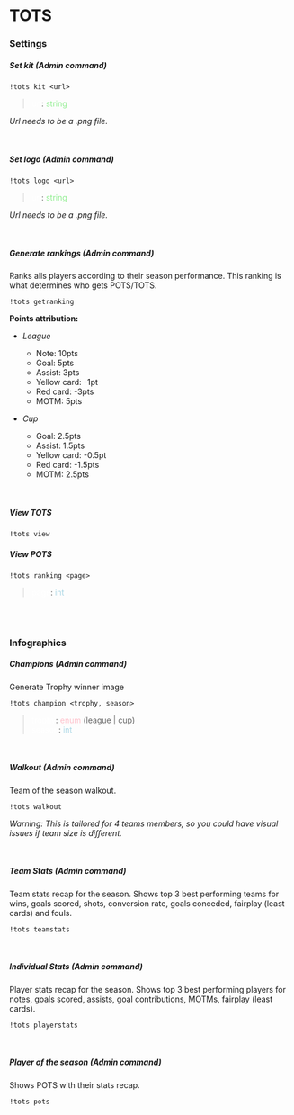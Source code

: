 # TOTS

### Settings
##### Set kit _(Admin command)_

    !tots kit <url>

><span style="color:white">url</span>: <span style="color:lightgreen">string</span>

_Url needs to be a .png file._

<br>

##### Set logo _(Admin command)_

    !tots logo <url>

><span style="color:white">url</span>: <span style="color:lightgreen">string</span>

_Url needs to be a .png file._

<br>

##### Generate rankings _(Admin command)_

Ranks alls players according to their season performance. This ranking is what determines who gets POTS/TOTS.

    !tots getranking

**Points attribution:**
- *League*
    - Note: 10pts
    - Goal: 5pts
    - Assist: 3pts
    - Yellow card: -1pt
    - Red card: -3pts
    - MOTM: 5pts

- *Cup*
    - Goal: 2.5pts
    - Assist: 1.5pts
    - Yellow card: -0.5pt
    - Red card: -1.5pts
    - MOTM: 2.5pts

<br>

##### View TOTS

    !tots view


##### View POTS

    !tots ranking <page>

><span style="color:white">page</span>: <span style="color:lightblue">int</span>

<br>
<br>


### Infographics
##### Champions _(Admin command)_
Generate Trophy winner image

    !tots champion <trophy, season>

><span style="color:white">trophy</span>: <span style="color:pink">enum</span> (league | cup)<br>
><span style="color:white">season</span>: <span style="color:lightblue">int</span>

<br>

##### Walkout _(Admin command)_
Team of the season walkout.

    !tots walkout

_Warning: This is tailored for 4 teams members, so you could have visual issues if team size is different._

<br>

##### Team Stats _(Admin command)_
Team stats recap for the season.
Shows top 3 best performing teams for wins, goals scored, shots, conversion rate, goals conceded, fairplay (least cards) and fouls.

    !tots teamstats

<br>


##### Individual Stats _(Admin command)_
Player stats recap for the season.
Shows top 3 best performing players for notes, goals scored, assists, goal contributions, MOTMs, fairplay (least cards).

    !tots playerstats

<br>

##### Player of the season _(Admin command)_
Shows POTS with their stats recap.

    !tots pots

<br>